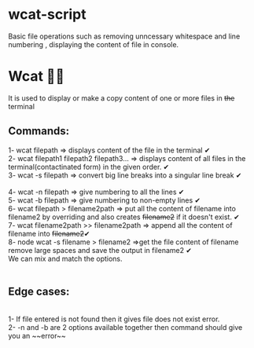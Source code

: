 # wcat-script
Basic file operations such as removing unncessary whitespace and line numbering , displaying the content of file in console.

# Wcat 🚀🚀 

It is used to display or make a copy content of one or more files in ~~the~~ terminal 

## Commands:
1- wcat filepath => displays content of the file in the terminal ✔ <br>
2- wcat filepath1 filepath2 filepath3... => displays content of all files in the terminal(contactinated form) in the given order. ✔ <br>
3- wcat -s filepath => convert big line breaks into a singular line break ✔<br>
<br>
4- wcat -n filepath => give numbering to all the lines  ✔ <br>
5- wcat -b filepath => give numbering to non-empty lines  ✔ <br>
6- wcat filepath > filename2path => put all the content of filename into filename2 by overriding and also creates ~~filename2~~ if it doesn't exist. ✔ <br>
7- wcat filename2path >> filename2path => append all the content of filename into ~~filename2~~✔ <br>
8- node wcat -s filename > filename2 =>get the file content of filename remove large spaces and save the output in filename2 ✔ <br>
We can mix and match the options. <br>
<br>
## Edge cases:<br>
<br>
1- If file entered is not found then it gives file does not exist error.<br>
2- -n and -b are 2 options available together then command should give you an ~~error~~

